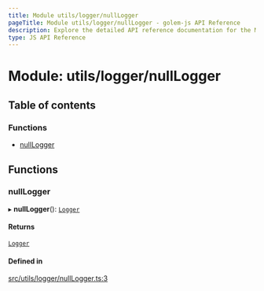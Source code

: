 ```yaml
---
title: Module utils/logger/nullLogger
pageTitle: Module utils/logger/nullLogger - golem-js API Reference
description: Explore the detailed API reference documentation for the Module utils/logger/nullLogger within the golem-js SDK for the Golem Network.
type: JS API Reference
---
```

# Module: utils/logger/nullLogger

## Table of contents

### Functions

- [nullLogger](utils_logger_nullLogger#nulllogger)

## Functions

### nullLogger

▸ **nullLogger**(): [`Logger`](../interfaces/utils_logger_logger.Logger)

#### Returns

[`Logger`](../interfaces/utils_logger_logger.Logger)

#### Defined in

[src/utils/logger/nullLogger.ts:3](https://github.com/golemfactory/golem-js/blob/49297d9/src/utils/logger/nullLogger.ts#L3)
